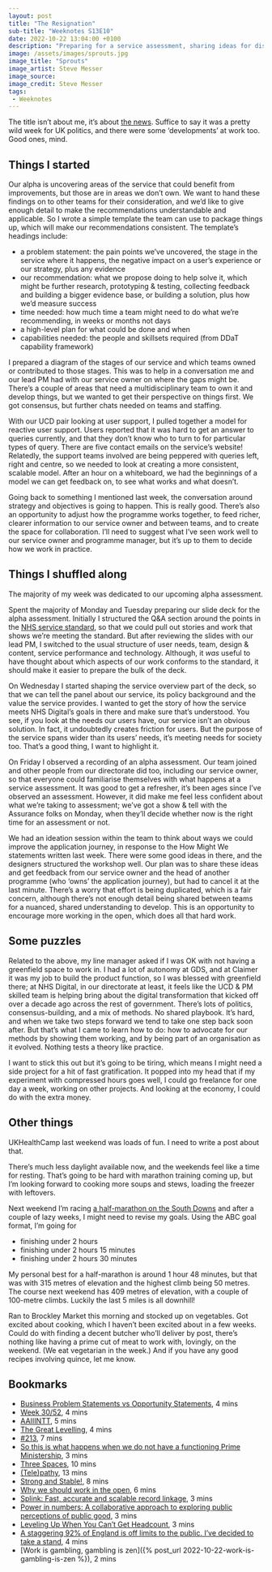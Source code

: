 ```yaml
---
layout: post
title: "The Resignation"
sub-title: "Weeknotes S13E10"
date: 2022-10-22 13:04:00 +0100
description: "Preparing for a service assessment, sharing ideas for discoveries, alphas and betas, plus a lack of greenfield (but that’s OK)."
image: /assets/images/sprouts.jpg
image_title: "Sprouts"
image_artist: Steve Messer
image_source:
image_credit: Steve Messer
tags:
 - Weeknotes
---
```


The title isn’t about me, it’s about [the news](https://www.bbc.co.uk/news/uk-63328000). Suffice to say it was a pretty wild week for UK politics, and there were some ‘developments’ at work too. Good ones, mind. 

## Things I started

Our alpha is uncovering areas of the service that could benefit from improvements, but those are in areas we don’t own. We want to hand these findings on to other teams for their consideration, and we’d like to give enough detail to make the recommendations understandable and applicable. So I wrote a simple template the team can use to package things up, which will make our recommendations consistent. The template’s headings include:

- a problem statement: the pain points we’ve uncovered, the stage in the service where it happens, the negative impact on a user’s experience or our strategy, plus any evidence
- our recommendation: what we propose doing to help solve it, which might be further research, prototyping & testing, collecting feedback and building a bigger evidence base, or building a solution, plus how we’d measure success
- time needed: how much time a team might need to do what we’re recommending, in weeks or months not days
- a high-level plan for what could be done and when
- capabilities needed: the people and skillsets required (from DDaT capability framework)

I prepared a diagram of the stages of our service and which teams owned or contributed to those stages. This was to help in a conversation me and our lead PM had with our service owner on where the gaps might be. There’s a couple of areas that need a multidisciplinary team to own it and develop things, but we wanted to get their perspective on things first. We got consensus, but further chats needed on teams and staffing.

With our UCD pair looking at user support, I pulled together a model for reactive user support. Users reported that it was hard to get an answer to queries currently, and that they don’t know who to turn to for particular types of query. There are five contact emails on the service’s website! Relatedly, the support teams involved are being peppered with queries left, right and centre, so we needed to look at creating a more consistent, scalable model. After an hour on a whiteboard, we had the beginnings of a model we can get feedback on, to see what works and what doesn’t. 

Going back to something I mentioned last week, the conversation around strategy and objectives is going to happen. This is really good. There’s also an opportunity to adjust how the programme works together, to feed richer, clearer information to our service owner and between teams, and to create the space for collaboration. I’ll need to suggest what I’ve seen work well to our service owner and programme manager, but it’s up to them to decide how we work in practice. 

## Things I shuffled along

The majority of my week was dedicated to our upcoming alpha assessment. 

Spent the majority of Monday and Tuesday preparing our slide deck for the alpha assessment. Initially I structured the Q&A section around the points in the [NHS service standard](https://service-manual.nhs.uk/standards-and-technology/service-standard), so that we could pull out stories and work that shows we’re meeting the standard. But after reviewing the slides with our lead PM, I switched to the usual structure of user needs, team, design & content, service performance and technology. Although, it _was_ useful to have thought about which aspects of our work conforms to the standard, it should make it easier to prepare the bulk of the deck. 

On Wednesday I started shaping the service overview part of the deck, so that we can tell the panel about our service, its policy background and the value the service provides. I wanted to get the story of how the service meets NHS Digital’s goals in there and make sure that’s understood. You see, if you look at the needs our users have, our service isn’t an obvious solution. In fact, it undoubtedly creates friction for users. But the purpose of the service spans wider than its users’ needs, it’s meeting needs for society too. That’s a good thing, I want to highlight it.

On Friday I observed a recording of an alpha assessment. Our team joined and other people from our directorate did too, including our service owner, so that everyone could familiarise themselves with what happens at a service assessment. It was good to get a refresher, it’s been ages since I’ve observed an assessment. However, it did make me feel less confident about what we’re taking to assessment; we’ve got a show & tell with the Assurance folks on Monday, when they’ll decide whether now is the right time for an assessment or not. 

We had an ideation session within the team to think about ways we could improve the application journey, in response to the How Might We statements written last week. There were some good ideas in there, and the designers structured the workshop well. Our plan was to share these ideas and get feedback from our service owner and the head of another programme (who ‘owns’ the application journey), but had to cancel it at the last minute. There’s a worry that effort is being duplicated, which is a fair concern, although there’s not enough detail being shared between teams for a nuanced, shared understanding to develop. This is an opportunity to encourage more working in the open, which does all that hard work. 

## Some puzzles

Related to the above, my line manager asked if I was OK with not having a greenfield space to work in. I had a lot of autonomy at GDS, and at Claimer it was my job to build the product function, so I was blessed with greenfield there; at NHS Digital, in our directorate at least, it feels like the UCD & PM skilled team is helping bring about the digital transformation that kicked off over a decade ago across the rest of government. There’s lots of politics, consensus-building, and a mix of methods. No shared playbook. It’s hard, and when we take two steps forward we tend to take one step back soon after. But that’s what I came to learn how to do: how to advocate for our methods by showing them working, and by being part of an organisation as it evolved. Nothing tests a theory like practice.

I want to stick this out but it’s going to be tiring, which means I might need a side project for a hit of fast gratification. It popped into my head that if my experiment with compressed hours goes well, I could go freelance for one day a week, working on other projects. And looking at the economy, I could do with the extra money. 

## Other things

UKHealthCamp last weekend was loads of fun. I need to write a post about that.

There’s much less daylight available now, and the weekends feel like a time for resting. That’s going to be hard with marathon training coming up, but I’m looking forward to cooking more soups and stews, loading the freezer with leftovers. 

Next weekend I’m racing [a half-marathon on the South Downs](https://www.maverick-race.com/products/maverick-adidas-terrex-frontier-south-downs-2022) and after a couple of lazy weeks, I might need to revise my goals. Using the ABC goal format, I’m going for

- finishing under 2 hours
- finishing under 2 hours 15 minutes
- finishing under 2 hours 30 minutes

My personal best for a half-marathon is around 1 hour 48 minutes, but that was with 315 metres of elevation and the highest climb being 50 metres. The course next weekend has 409 metres of elevation, with a couple of 100-metre climbs. Luckily the last 5 miles is all downhill!

Ran to Brockley Market this morning and stocked up on vegetables. Got excited about cooking, which I haven’t been excited about in a few weeks. Could do with finding a decent butcher who’ll deliver by post, there’s nothing like having a prime cut of meat to work with, lovingly, on the weekend. (We eat vegetarian in the week.) And if you have any good recipes involving quince, let me know.

## Bookmarks

- [Business Problem Statements vs Opportunity Statements](https://jeffgothelf.com/blog/business-problem-statement-opportunity-statement/), 4 mins
- [Week 30/52](https://digitalbydefault.com/2022/10/14/week-30-52/), 4 mins
- [AAIIINTT](https://www.aaiiintt.xyz/2022/10/06/dan-the-quiet-titan/), 5 mins
- [The Great Levelling](http://booktwo.org/notebook/the-great-levelling/), 4 mins
- [#213](https://weeknotes.barrucadu.co.uk/notes/213.html), 7 mins
- [So this is what happens when we do not have a functioning Prime Ministership](https://davidallengreen.com/2022/10/so-this-is-what-happens-when-we-do-not-have-a-functioning-prime-ministership/), 3 mins
- [Three Spaces](https://www.artforum.com/print/199105/three-spaces-33792), 10 mins
- [(Tele)pathy](https://boot-boyz.biz/products/telepathy), 13 mins
- [Strong and Stable!](https://www.antipope.org/charlie/blog-static/2022/10/strong-and-stable.html), 8 mins
- [Why we should work in the open](https://digitalblog.coop.co.uk/2022/10/19/why-we-should-work-in-the-open/), 6 mins
- [Splink: Fast, accurate and scalable record linkage](https://dataingovernment.blog.gov.uk/2022/09/23/splink-fast-accurate-and-scalable-record-linkage/), 3 mins
- [Power in numbers: A collaborative approach to exploring public perceptions of public good](https://osr.statisticsauthority.gov.uk/power-in-numbers-a-collaborative-approach-to-exploring-public-perceptions-of-public-good/), 3 mins
- [Leveling Up When You Can’t Get Headcount](https://blog.designdept.co/leveling-up-when-you-cant-get-headcount-3deae1ad1656), 3 mins
- [A staggering 92% of England is off limits to the public. I’ve decided to take a stand](https://www.theguardian.com/commentisfree/2022/aug/17/england-public-trespassing-reclaim-our-countryside), 4 mins
- [Work is gambling, gambling is zen]({% post_url 2022-10-22-work-is-gambling-is-zen %}), 2 mins
